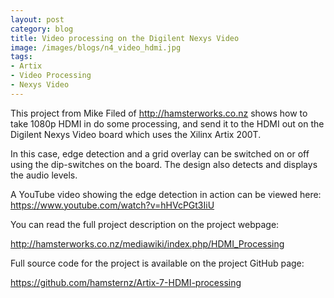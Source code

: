 ```yaml
---
layout: post
category: blog
title: Video processing on the Digilent Nexys Video
image: /images/blogs/n4_video_hdmi.jpg
tags:
- Artix
- Video Processing
- Nexys Video
---
```



This project from Mike Filed of http://hamsterworks.co.nz shows how to take 1080p HDMI in do some processing, and send it to the HDMI out on the Digilent Nexys Video board which uses the Xilinx Artix 200T.

In this case, edge detection and a grid overlay can be switched on or off using the dip-switches on the board. The design also detects and displays the audio levels.

A YouTube video showing the edge detection in action can be viewed here:
https://www.youtube.com/watch?v=hHVcPGt3IiU

You can read the full project description on the project webpage:

http://hamsterworks.co.nz/mediawiki/index.php/HDMI_Processing

Full source code for the project is available on the project GitHub page:

https://github.com/hamsternz/Artix-7-HDMI-processing